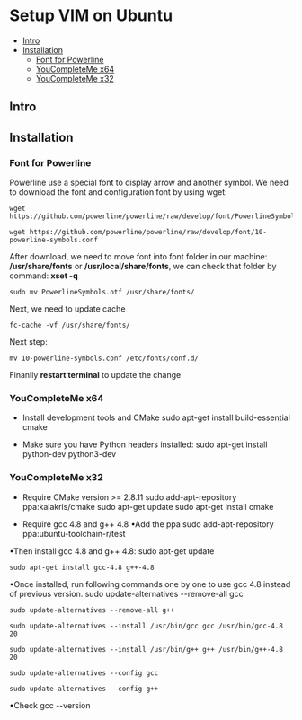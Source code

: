 Setup VIM on Ubuntu 
===================
- [Intro](#intro)
- [Installation](#installation)
	- [Font for Powerline](#font-powerline)
	- [YouCompleteMe x64](#YouCompleteMe-x64)
	- [YouCompleteMe x32](#YouCompleteMe-x32)

Intro
-----
Installation
-----

### Font for Powerline

Powerline use a special font to display arrow and another symbol. We need to download 
the font and configuration font by using wget:

	wget https://github.com/powerline/powerline/raw/develop/font/PowerlineSymbols.otf
	
	wget https://github.com/powerline/powerline/raw/develop/font/10-powerline-symbols.conf 

After download, we need to move font into font folder in our machine: **/usr/share/fonts**
or **/usr/local/share/fonts**, we can check that folder by command: **xset -q**

	sudo mv PowerlineSymbols.otf /usr/share/fonts/

Next, we need to update cache

	fc-cache -vf /usr/share/fonts/

Next step:

	mv 10-powerline-symbols.conf /etc/fonts/conf.d/


Finanlly **restart terminal** to update the change 

### YouCompleteMe x64
- Install development tools and CMake
	sudo apt-get install build-essential cmake

- Make sure you have Python headers installed:
	sudo apt-get install python-dev python3-dev

### YouCompleteMe x32
- Require CMake version >= 2.8.11
	sudo add-apt-repository ppa:kalakris/cmake
	sudo apt-get update
	sudo apt-get install cmake

- Require gcc 4.8 and g++ 4.8
•Add the ppa
	sudo add-apt-repository ppa:ubuntu-toolchain-r/test

•Then install gcc 4.8 and g++ 4.8:
	sudo apt-get update

	sudo apt-get install gcc-4.8 g++-4.8

•Once installed, run following commands one by one to use gcc 4.8 instead of previous version.
	sudo update-alternatives --remove-all gcc

	sudo update-alternatives --remove-all g++

	sudo update-alternatives --install /usr/bin/gcc gcc /usr/bin/gcc-4.8 20

	sudo update-alternatives --install /usr/bin/g++ g++ /usr/bin/g++-4.8 20

	sudo update-alternatives --config gcc

	sudo update-alternatives --config g++
•Check
        gcc --version




